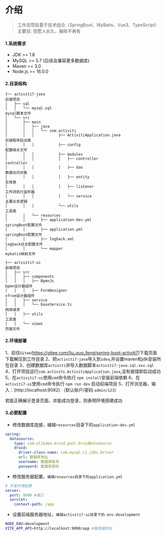 # 介绍

> 工作流项目基于技术组合（SpringBoot、MyBatis、Vue3、TypeScript）主要目: 但愿人长久，搬砖不再有

#### 1.系统需求

- JDK >= 1.8
- MySQL >= 5.7 (后续会兼容更多数据库)
- Maven >= 3.0
- Node.js >= 16.0.0



#### 2.目录结构

```
├── activiti7-java																	后端项目
│   ├── sql
│   │   └── mysql.sql																mysql脚本文件
│   └── src
│       ├── main
│       │   ├── java
│       │   │   └── com.activiti
│       │   │           ├── ActivitiApplication.java								后端程序启动类
│       │   │           ├── config													配置相关文件
│       │   │           ├── modules
│       │   │           │   ├── controller											controller
│       │   │           │   ├── dao													数据访问对象
│       │   │           │   ├── entity												实体类
│       │   │           │   ├── listener											工作流执行监听器
│       │   │           │   └── service												主要业务逻辑
│       │   │           └── utils													工具类
│       │   └── resources
│       │       ├── application-dev.yml												springBoot配置文件
│       │       ├── application.yml													springBoot配置文件
│       │       ├── logback.xml														logback日志配置文件
│       │       └── mapper															mybatis映射文件

├── activiti7-ui																	前端项目
│   ├── src
│   │   ├── components
│   │   │   ├── BpmnJs																bpmn设计器组件
│   │   │   ├── FormDesigner														vfrom设计器组件
│   │   ├── service
│   │   │   └── baseService.ts														网络请求
│   │   ├── utils																	工具类
│   │   └── views																	页面文件
```



#### 2.环境部署

1、前往`Gitee`(https://gitee.com/liu_guo_feng/spring-boot-activiti7)下载页面下载解压到工作目录
2、把`activiti7-java`导入到`idea`,并设置maven和jdk安装所在目录
3、创建数据库`activiti`并导入数据脚本`activiti7-java.sql.xxx.sql`
4、打开项目运行`com.activiti.ActivitiApplication.java`,没有报错即启动成功
5、在`activiti7-ui`使用`cmd`命令执行 `npm install`安装前端依赖
6、在`activiti7-ui`使用`cmd`命令执行 `npm run dev` 启动前端项目
5、打开浏览器，输入：(http://localhost:9092) （默认账户/密码 `admin/123`）

若能正确展示登录页面，并能成功登录，则表明环境搭建成功



#### 3.必要配置

- 修改数据库连接，编辑`resources`目录下的`application-dev.yml`

```yml
spring:
  datasource:
    type: com.alibaba.druid.pool.DruidDataSource
    druid:
      driver-class-name: com.mysql.cj.jdbc.Driver
      url: 数据库地址
      username: 数据库账号
      password: 数据库密码
```

- 修改服务器配置，`编辑resources目录下的application.yml`

```yml
# 开发环境配置
server:
  port: 9090 #端口
  servlet:
    context-path: /app
```

- 设置前端服务器地址，`编辑activiti7-ui目录下的.env.development`

```sh
NODE_ENV=development
VITE_APP_API=http://localhost:9090/app #服务器地址
```

